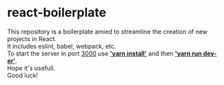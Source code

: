 # react-boilerplate

This repository is a boilerplate amied to streamline the creation of new projects in React.</br>
It includes eslint, babel, webpack, etc.</br>
To start the server in port <u>3000</u> use <b><u>'yarn install'</u></b> and then <b><u>'yarn run dev-er'</u></b>.</br>
Hope it's usefull.</br>
Good luck!
